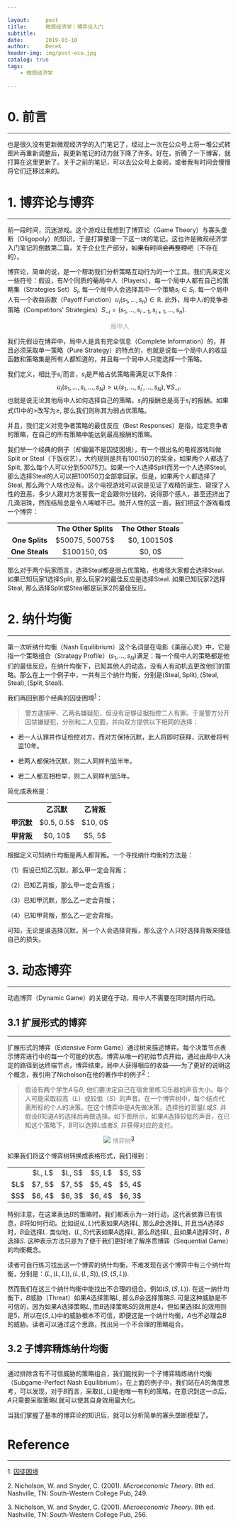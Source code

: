 ```yaml
---

layout:     post
title:      微观经济学｜博弈论入门
subtitle:   
date:       2019-03-10
author:     Derek
header-img: img/post-eco.jpg
catalog: true
tags:
    - 微观经济学
    
---
```


# 0. 前言
***
也是很久没有更新微观经济学的入门笔记了，经过上一次在公众号上将一堆公式转图片再重新调整后，我更新笔记的动力就下降了许多。好在，折腾了一下博客，就打算在这里更新了。关于之前的笔记，可以去公众号上查阅，或者我有时间会慢慢将它们迁移过来的。

# 1. 博弈论与博弈
***
前一段时间，沉迷游戏。这个游戏让我想到了博弈论（Game Theory）与寡头垄断（Oligopoly）的知识，于是打算整理一下这一块的笔记。这也许是微观经济学入门笔记的倒数第二篇，关于企业生产部分，<s>如果有时间会再整理吧</s>（不存在的）。

博弈论，简单的说，是一个帮助我们分析策略互动行为的一个工具。我们先来定义一些符号：假设，有$N$个同质的<s>菊</s>局中人（Players），每一个局中人都有自己的策略集（Strategies Set）$S_i,$ 每一个局中人会选择其中一个策略$s_i \in S_i.$ 每一个局中人有一个收益函数（Payoff Function）$u_i(s_1, ..., s_n) \in \mathbb{R}.$ 此外，局中人$i$的竞争者策略（Competitors' Strategies）$S_{-i}=(s_1, ..., s_{i-1}, s_{i+1}, ..., s_n).$

<center>
    <img style="rgba(34,36,38,.08)"
    src="https://i.loli.net/2019/05/12/5cd787431c1a0.jpg" alt>
    <div style="display: inline-block; color: #999; padding: 0px;">局中人</div>
</center>

我们先假设在博弈中，局中人是具有完全信息（Complete Information）的，并且必须采取单一策略（Pure Strategy）的特点的，也就是说每一个局中人的收益函数和策略集是所有人都知道的，并且每一个局中人只能选择一个策略。

我们定义，相比于$s_i'$而言，$s_i$是严格占优策略需满足以下条件：$$u_i(s_1, ..., s_i, ..., s_N)>u_i(s_1, ..., s_i', ..., s_N), \forall S_{-i}.\tag{1}$$
也就是说无论其他局中人如何选择自己的策略，$s_i$的报酬总是高于$s_i'$的报酬。如果式(1)中的$>$改写为$\geq,$ 那么我们则称其为弱占优策略。


并且，我们定义对竞争者策略的最佳反应（Best Responses）是指，给定竞争者的策略，在自己的所有策略中能达到最高报酬的策略。

我们举一个经典的例子（却偏偏不是囚徒困境），有一个很出名的电视游戏叫做Split or Steal（下饭综艺），大约规则是共有100150刀的奖金，如果两个人都选了Split, 那么每个人可以分到50075刀。如果一个人选择Split而另一个人选择Steal, 那么选择Steal的人可以把100150刀全部拿回家。但是，如果两个人都选择了Steal, 那么两个人啥也没有。这个电视游戏可以说是见证了戏精的诞生、窥探了人性的丑恶，多少人跟对方发誓我一定会跟你分钱的，说得那个感人，甚至还挤出了几滴泪珠，然而结局总是令人唏嘘不已。抛开人性的这一面，我们把这个游戏看成一个博弈：

<center>
<table frame="void">
  <tbody>
      <tr>
      <td align="center"></td>
      <td align="center"><b>The Other Splits</b></td>
      <td align="center"><b>The Other Steals</b></td>
    </tr>
    <tr>
      <td align="center"><b>One Splits</b></td>
      <td align="center">$50075, 50075$</td>
      <td align="center">$0, 100150$</td>
    </tr>
    <tr>
      <td align="center"><b>One Steals</b></td>
      <td align="center">$100150, 0$</td>
      <td align="center">$0, 0$</td>
    </tr>
  </tbody>
</table>
</center>

那么对于两个玩家而言，选择Steal都是弱占优策略，也难怪大家都会选择Steal. 如果已知玩家1选择Split, 那么玩家2的最佳反应是选择Steal.  如果已知玩家2选择Steal, 那么选择Split或Steal都是玩家2的最佳反应。

# 2. 纳什均衡
***
第一次听纳什均衡（Nash Equilibrium）这个名词是在电影《美丽心灵》中，它是指一个策略组合（Strategy Profile）$(s_1, ..., s_N)$满足：每一个局中人的策略都是他们的最佳反应，在纳什均衡下，已知其他人的动态，没有人有动机去更改他们的策略。那么在上一个例子中，一共有三个纳什均衡，分别是$(\mathrm{Steal, Split}), (\mathrm{Steal, Steal}), (\mathrm{Split, Steal}).$

我们再回到那个经典的囚徒困境<sup><a href="#footnote-1">1</a></sup>：

> 警方逮捕甲、乙两名嫌疑犯，但没有足够证据指控二人有罪。于是警方分开囚禁嫌疑犯，分别和二人见面，并向双方提供以下相同的选择：
>
* 若一人认罪并作证检控对方，而对方保持沉默，此人将即时获释，沉默者将判监10年。
>
* 若两人都保持沉默，则二人同样判监半年。
>
* 若二人都互相检举，则二人同样判监5年。

简化成表格是：

<center>
<table frame="void">
  <tbody>
    <tr>
      <td align="center"></td>
      <td align="center"><b>乙沉默</b></td>
      <td align="center"><b>乙背叛</b></td>
    </tr>
    <tr>
      <td align="center"><b>甲沉默</b></td>
      <td align="center">$0.5, 0.5$</td>
      <td align="center">$10, 0$</td>
    </tr>
    <tr>
      <td align="center"><b>甲背叛</b></td>
      <td align="center">$0, 10$</td>
      <td align="center">$5, 5$</td>
    </tr>
  </tbody>
</table>
</center>

根据定义可知纳什均衡是两人都背叛。一个寻找纳什均衡的方法是：

（1）假设已知乙沉默，那么甲一定会背叛；

（2）已知乙背叛，那么甲一定会背叛；

（3）已知甲沉默，那么乙一定会背叛；

（4）已知甲背叛，那么乙一定会背叛。

可知，无论是谁选择沉默，另一个人会选择背叛，那么这个人只好选择背叛来降低自己的损失。

# 3. 动态博弈
***
动态博弈（Dynamic Game）的关键在于动，局中人不需要在同时期内行动。

## 3.1 扩展形式的博弈
***
扩展形式的博弈（Extensive Form Game）通过树来描述博弈。每个决策节点表示博弈进行中的每一个可能的状态。博弈从唯一的初始节点开始，通过由局中人决定的路径到达终端节点，博弈结束，局中人获得相应的收益——为了更好的说明这个概念，我引用了Nicholson在他的著作中的例子<sup><a href="#footnote-2">2</a></sup>：

> 假设有两个学生$A$与$B,$ 他们要决定自己在宿舍里练习乐器的声音大小。每个人可能采取较高（$L$）或较低（$S$）的声音。在一个博弈树中，每个结点代表所标的个人的决策。在这个博弈中是$A$先做决策，选择他的音量$L$或$S.$ 并假设$B$知道$A$的选择后再做选择。如下图所示，如果$A$选择较低的声音，在已知这个策略下，$B$可以选择$L$或者$S,$ 并获得对应的支付。

<center>
    <img style="rgba(34,36,38,.08)"
    src="https://i.loli.net/2019/05/12/5cd7874325c77.jpg">
    <div style="display: inline-block; color: #999; padding: 0px;">博弈树<sup><a href="#footnote-2">3</a></sup></div>
</center>

如果我们将这个博弈树转换成表格形式，我们得到：

<center>
<table frame="void">
  <tbody>
    <tr>
      <td align="center"></td>
      <td align="center">$L, L$</td>
      <td align="center">$L, S$</td>
      <td align="center">$S, L$</td>
      <td align="center">$S, S$</td>
    </tr>
    <tr>
      <td align="center">$L$</td>
      <td align="center">$7, 5$</td>
      <td align="center">$7, 5$</td>
      <td align="center">$5, 4$</td>
      <td align="center">$5, 4$</td>
    </tr>
    <tr>
      <td align="center">$S$</td>
      <td align="center">$6, 4$</td>
      <td align="center">$6, 3$</td>
      <td align="center">$6, 4$</td>
      <td align="center">$6, 3$</td>
    </tr>
  </tbody>
</table>
</center>

特别注意，在这里表达$B$的策略时，我们都表示为一对行动，这代表依靠已有信息，$B$将如何行动。比如说$(L, L)$代表如果$A$选择$L,$ 那么$B$会选择$L,$ 并且当$A$选择$S$时，$B$会选择$L.$ 类似地，$(L, S)$代表如果$A$选择$L,$ 那么$B$选择$L,$ 且如果$A$选择$S$时，$B$选择$S.$ 这种表示方法只是为了便于我们更好地了解序贯博弈（Sequential Game）的均衡概念。

读者可自行练习找出这一个博弈的纳什均衡，不难发现在这个博弈中有三个纳什均衡，分别是：$(L, (L, L)), (L, (L, S)), (S, (S, L)).$

然而我们在这三个纳什均衡中能找出不合理的组合。例如$(S, (S, L)).$ 在这一纳什均衡下，$B$威胁（Threat）如果$A$选择策略$L,$ 那么$B$会选择策略$S.$ 可是这种威胁是不可信的，因为如果$A$选择策略$L,$ 而$B$选择策略$S$的效用是$4$，但如果选择$L$的效用则是$5$，所以在$(S, L)$中的威胁根本不可信，即便这是一个纳什均衡，$A$也不必理会$B$的威胁。读者可以通过这个思路，找出另一个不合理的策略组合。

## 3.2 子博弈精炼纳什均衡
***
通过排除含有不可信威胁的策略组合，我们能找到一个子博弈精炼纳什均衡（Subgame-Perfect Nash Equilibrium）。在上面的例子中，我们站在$A$的角度思考，可以发现，对于$B$而言，采取$(L, L)$是他唯一有利的策略，在意识到这一点后，$A$只需要采取策略$L$就可以使其自身效用最大化。

当我们掌握了基本的博弈论的知识后，就可以分析简单的寡头垄断模型了。

# Reference
***
<p id="footnote-1">1. <a href="https://zh.wikipedia.org/wiki/%E5%9B%9A%E5%BE%92%E5%9B%B0%E5%A2%83">囚徒困境</a>
<p id="footnote-2">2. Nicholson, W. and Snyder, C. (2001). <i>Microeconomic Theory</i>. 8th ed. Nashville, TN: South-Western College Pub, 249.
<p id="footnote-3">3. Nicholson, W. and Snyder, C. (2001). <i>Microeconomic Theory</i>. 8th ed. Nashville, TN: South-Western College Pub, 256.